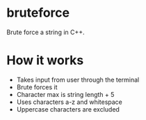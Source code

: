# bruteforce
Brute force a string in C++.

# How it works
- Takes input from user through the terminal
- Brute forces it 
- Character max is string length + 5
- Uses characters a-z and whitespace 
- Uppercase characters are excluded
